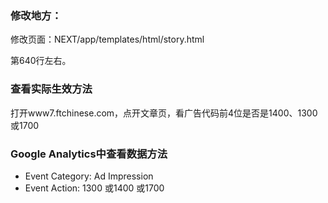### 修改地方：
修改页面：NEXT/app/templates/html/story.html

第640行左右。

### 查看实际生效方法
打开www7.ftchinese.com，点开文章页，看广告代码前4位是否是1400、1300或1700

### Google Analytics中查看数据方法
- Event Category: Ad Impression
- Event Action: 1300 或1400 或1700
